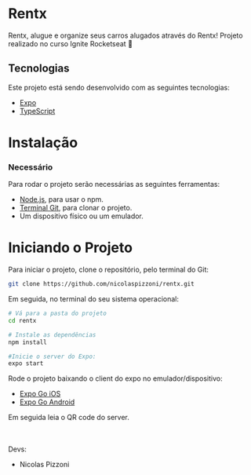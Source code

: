 # Rentx
Rentx, alugue e organize seus carros alugados através do Rentx! Projeto realizado no curso Ignite Rocketseat 🚀

## Tecnologias
Este projeto está sendo desenvolvido com as seguintes tecnologias:

- [Expo](https://docs.expo.io/)
- [TypeScript](https://www.typescriptlang.org/)

# Instalação
 ### Necessário
 Para rodar o projeto serão necessárias as seguintes ferramentas:
- [Node.js](https://nodejs.org/en/), para usar o npm.
- [Terminal Git](https://git-scm.com/), para clonar o projeto.
- Um dispositivo físico ou um emulador.

# Iniciando o Projeto

Para iniciar o projeto, clone o repositório, pelo terminal do Git:
```bash
git clone https://github.com/nicolaspizzoni/rentx.git

```

Em seguida, no terminal do seu sistema operacional:

```bash
# Vá para a pasta do projeto
cd rentx

# Instale as dependências
npm install

#Inicie o server do Expo:
expo start

```
Rode o projeto baixando o client do expo no emulador/dispositivo:
 - [Expo Go iOS](https://apps.apple.com/br/app/expo-go/id982107779)
 - [Expo Go Android](https://play.google.com/store/apps/details?id=host.exp.exponent&hl=pt_BR&gl=US)

Em seguida leia o QR code do server.

<br><br>
Devs:
- Nicolas Pizzoni<br>


